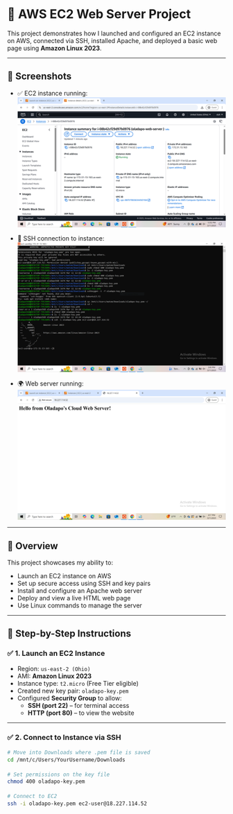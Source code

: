 # 🚀 AWS EC2 Web Server Project

This project demonstrates how I launched and configured an EC2 instance on AWS, connected via SSH, installed Apache, and deployed a basic web page using **Amazon Linux 2023**.

---

## 📸 Screenshots

- ✅ EC2 instance running:  
  ![EC2 Running](./EC2-instance-running.png)

- 🔐 SSH connection to instance:  
  ![SSH Access](./EC2_SSH_Connection.PNG)

- 🌍 Web server running:  
  ![Web Server](./Setup_Web_Server_on_Ec2.PNG)

---

## 📌 Overview

This project showcases my ability to:

- Launch an EC2 instance on AWS
- Set up secure access using SSH and key pairs
- Install and configure an Apache web server
- Deploy and view a live HTML web page
- Use Linux commands to manage the server

---

## 🔧 Step-by-Step Instructions

### ✅ 1. Launch an EC2 Instance
- Region: `us-east-2 (Ohio)`
- AMI: **Amazon Linux 2023**
- Instance type: `t2.micro` (Free Tier eligible)
- Created new key pair: `oladapo-key.pem`
- Configured **Security Group** to allow:
  - **SSH (port 22)** – for terminal access
  - **HTTP (port 80)** – to view the website

---

### ✅ 2. Connect to Instance via SSH

```bash
# Move into Downloads where .pem file is saved
cd /mnt/c/Users/YourUsername/Downloads

# Set permissions on the key file
chmod 400 oladapo-key.pem

# Connect to EC2
ssh -i oladapo-key.pem ec2-user@18.227.114.52
